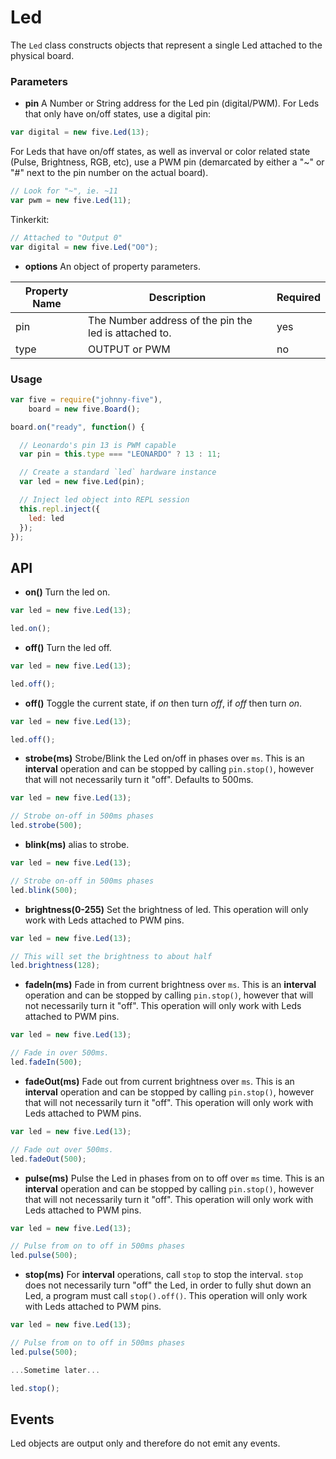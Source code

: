 # Led

The `Led` class constructs objects that represent a single Led attached to the physical board.


### Parameters

- **pin** A Number or String address for the Led pin (digital/PWM).
For Leds that only have on/off states, use a digital pin:
```js
var digital = new five.Led(13);
```
For Leds that have on/off states, as well as inverval or color related state (Pulse, Brightness, RGB, etc), use a PWM pin (demarcated by either a "~" or "#" next to the pin number on the actual board).
```js
// Look for "~", ie. ~11
var pwm = new five.Led(11);
```
Tinkerkit: 
```js
// Attached to "Output 0"
var digital = new five.Led("O0");
```


- **options** An object of property parameters.
<table>
  <thead>
    <tr>
      <th>Property Name</th>
      <th>Description</th>
      <th>Required</th>
    </tr>
  </thead>
  <tbody>
    <tr>
      <td>pin</td>
      <td>The Number address of the pin the led is attached to.</td>
      <td>yes</td>
    </tr>
    <tr>
      <td>type</td>
      <td>OUTPUT or PWM</td>
      <td>no</td>
    </tr>

  </tbody>
</table>





### Usage
```js
var five = require("johnny-five"), 
    board = new five.Board();

board.on("ready", function() {

  // Leonardo's pin 13 is PWM capable
  var pin = this.type === "LEONARDO" ? 13 : 11;

  // Create a standard `led` hardware instance
  var led = new five.Led(pin);

  // Inject led object into REPL session
  this.repl.inject({
    led: led
  });
});
```


## API

- **on()** Turn the led on.
```js
var led = new five.Led(13);

led.on();
```

- **off()** Turn the led off.
```js
var led = new five.Led(13);

led.off();
```

- **off()** Toggle the current state, if _on_ then turn _off_, if _off_ then turn _on_.
```js
var led = new five.Led(13);

led.off();
```

- **strobe(ms)** Strobe/Blink the Led on/off in phases over `ms`. This is an **interval** operation and can be stopped by calling `pin.stop()`, however that will not necessarily turn it "off". Defaults to 500ms.
```js
var led = new five.Led(13);

// Strobe on-off in 500ms phases
led.strobe(500);
```

- **blink(ms)** alias to strobe.
```js
var led = new five.Led(13);

// Strobe on-off in 500ms phases
led.blink(500);
```


- **brightness(0-255)** Set the brightness of led. This operation will only work with Leds attached to PWM pins. 
```js
var led = new five.Led(13);

// This will set the brightness to about half 
led.brightness(128);
```

- **fadeIn(ms)** Fade in from current brightness over `ms`. This is an **interval** operation and can be stopped by calling `pin.stop()`, however that will not necessarily turn it "off". This operation will only work with Leds attached to PWM pins.
```js
var led = new five.Led(13);

// Fade in over 500ms.
led.fadeIn(500);
```

- **fadeOut(ms)** Fade out from current brightness over `ms`. This is an **interval** operation and can be stopped by calling `pin.stop()`, however that will not necessarily turn it "off". This operation will only work with Leds attached to PWM pins.
```js
var led = new five.Led(13);

// Fade out over 500ms.
led.fadeOut(500);
```


- **pulse(ms)** Pulse the Led in phases from on to off over `ms` time. This is an **interval** operation and can be stopped by calling `pin.stop()`, however that will not necessarily turn it "off". This operation will only work with Leds attached to PWM pins.
```js
var led = new five.Led(13);

// Pulse from on to off in 500ms phases
led.pulse(500);
```

- **stop(ms)** For **interval** operations, call `stop` to stop the interval. `stop` does not necessarily turn "off" the Led, in order to fully shut down an Led, a program must call `stop().off()`. This operation will only work with Leds attached to PWM pins.
```js
var led = new five.Led(13);

// Pulse from on to off in 500ms phases
led.pulse(500);

...Sometime later...

led.stop();

```




## Events

Led objects are output only and therefore do not emit any events.


